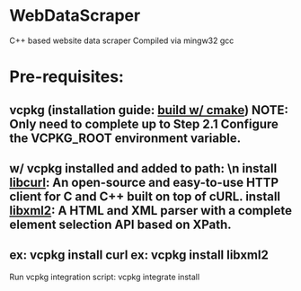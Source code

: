 # WebDataScraper
 C++ based website data scraper
 Compiled via mingw32 gcc

# Pre-requisites:
 vcpkg (installation guide: [build w/ cmake](https://learn.microsoft.com/en-us/vcpkg/get_started/get-started?pivots=shell-cmd))
 NOTE: Only need to complete up to Step 2.1 Configure the VCPKG_ROOT environment variable.
 -------------------------------
 w/ vcpkg installed and added to path: \n
 install [libcurl](https://curl.se/libcurl/): An open-source and easy-to-use HTTP client for C and C++ built on top of cURL.
 install [libxml2](https://gitlab.gnome.org/GNOME/libxml2/): A HTML and XML parser with a complete element selection API based on XPath.
 -------------------------------
 ex: vcpkg install curl
 ex: vcpkg install libxml2
 -------------------------------
 Run vcpkg integration script:
 vcpkg integrate install
